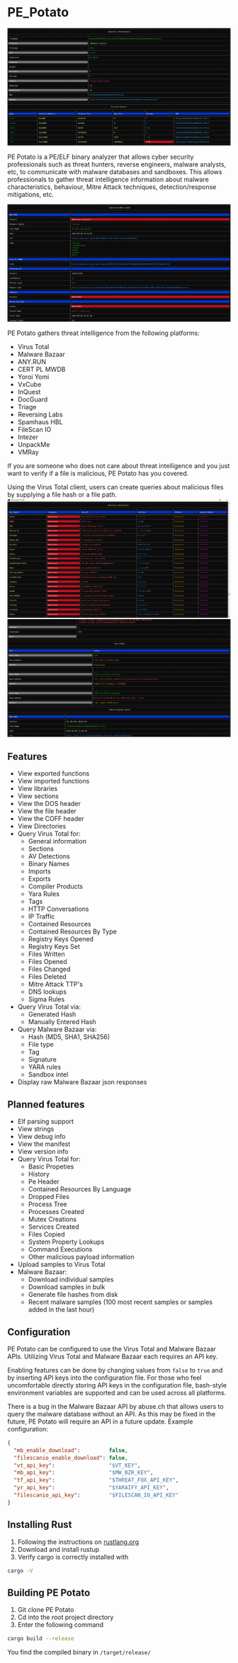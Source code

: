 # PE_Potato

![ pe1 ](/assets/1.png)

PE Potato is a PE/ELF binary analyzer that allows cyber security professionals such as threat hunters, reverse engineers, malware analysts, etc, to communicate with malware databases and sandboxes. This allows professionals to gather threat intelligence information about malware characteristics, behaviour, Mitre Attack techniques, detection/response mitigations, etc.

![ pe2 ](/assets/3.png)

PE Potato gathers threat intelligence from the following platforms:
- Virus Total
- Malware Bazaar
- ANY.RUN
- CERT PL MWDB
- Yoroi Yomi
- VxCube
- InQuest
- DocGuard
- Triage
- Reversing Labs
- Spamhaus HBL
- FileScan IO
- Intezer
- UnpackMe
- VMRay

If you are someone who does not care about threat intelligence and you just want to verify if a file is malicious, PE Potato has you covered.

Using the Virus Total client, users can create queries about malicious files by supplying a file hash or a file path.
![ pe3 ](assets/2.png)
![ pe4 ](assets/4.png)


## Features
- View exported functions
- View imported functions
- View libraries
- View sections
- View the DOS header
- View the file header
- View the COFF header
- View Directories
- Query Virus Total for:
  - General information
  - Sections
  - AV Detections
  - Binary Names
  - Imports
  - Exports
  - Compiler Products
  - Yara Rules
  - Tags
  - HTTP Conversations
  - IP Traffic
  - Contained Resources
  - Contained Resources By Type
  - Registry Keys Opened
  - Registry Keys Set
  - Files Written
  - Files Opened
  - Files Changed
  - Files Deleted
  - Mitre Attack TTP's
  - DNS lookups
  - Sigma Rules
- Query Virus Total via:
  - Generated Hash
  - Manually Entered Hash
- Query Malware Bazaar via:
  - Hash (MD5, SHA1, SHA256)
  - File type
  - Tag
  - Signature
  - YARA rules
  - Sandbox intel
- Display raw Malware Bazaar json responses

## Planned features
- Elf parsing support
- View strings
- View debug info
- View the manifest
- View version info
- Query Virus Total for:
  - Basic Propeties
  - History
  - Pe Header
  - Contained Resources By Language
  - Dropped Files
  - Process Tree
  - Processes Created
  - Mutex Creations
  - Services Created
  - Files Copied
  - System Property Lookups
  - Command Executions
  - Other malicious payload information
- Upload samples to Virus Total
- Malware Bazaar:
  - Download individual samples
  - Download samples in bulk
  - Generate file hashes from disk
  - Recent malware samples (100 most recent samples or samples added in the last hour)

## Configuration
PE Potato can be configured to use the Virus Total and Malware Bazaar APIs.
Utilizing Virus Total and Malware Bazaar each requires an API key.

Enabling features can be done by changing values from `false` to `true` and by inserting API keys into the configuration file.
For those who feel uncomfortable directly storing API keys in the configuration file, bash-style environment variables are supported and can be used across all platforms.

There is a bug in the Malware Bazaar API by abuse.ch that allows users to query the malware database without an API. As this may be fixed in the future, PE Potato will require an API in a future update.
Example configuration:
```json
{
  "mb_enable_download":         false,
  "filescanio_enable_download": false,
  "vt_api_key":                 "$VT_KEY",
  "mb_api_key":                 "$MW_BZR_KEY",
  "tf_api_key":                 "$THREAT_FOX_API_KEY",
  "yr_api_key":                 "$YARAIFY_API_KEY",
  "filescanio_api_key":         "$FILESCAN_IO_API_KEY"
}
```

## Installing Rust
1. Following the instructions on [rustlang.org](https://www.rust-lang.org/tools/install)
2. Download and install rustup
3. Verify cargo is correctly installed with
```bash
cargo -V
```

## Building PE Potato
1. Git clone PE Potato
2. Cd into the root project directory
3. Enter the following command
```bash
cargo build --release
```

You find the compiled binary in `/target/release/`
